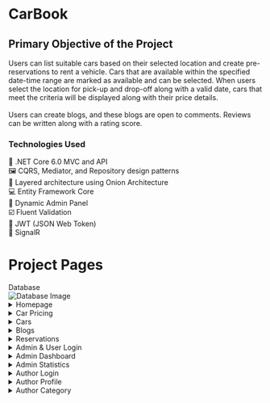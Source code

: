# CarBook

<h2>Primary Objective of the Project</h2>
Users can list suitable cars based on their selected location and create pre-reservations to rent a vehicle. Cars that are available within the specified date-time range are marked as available and can be selected. When users select the location for pick-up and drop-off along with a valid date, cars that meet the criteria will be displayed along with their price details.
<br>
<br>
Users can create blogs, and these blogs are open to comments. Reviews can be written along with a rating score.

<h3>Technologies Used</h3>
🤖 .NET Core 6.0 MVC and API<br>
🖼️ CQRS, Mediator, and Repository design patterns<br>
🎡 Layered architecture using Onion Architecture<br>
💻 Entity Framework Core<br>
👨 Dynamic Admin Panel<br>
☑️ Fluent Validation<br>
🔐 JWT (JSON Web Token)<br>
📡 SignalR

# Project Pages
  <summary>Database</summary>
  <img src="https://github.com/user-attachments/assets/06453fa2-35ef-4a79-a5da-fbc58a7ab0a7" alt="Database Image">

<details>
  <summary>Homepage</summary>
  <img src="https://github.com/user-attachments/assets/47563187-0f48-483b-bf16-e9586e40643d" alt="Homepage Image">
</details>

<details>
  <summary>Car Pricing</summary>
  <img src="https://github.com/user-attachments/assets/d55f8d09-f7de-4b3b-a830-f6c068d0037d" alt="Car Pricing Image">
</details>

<details>
  <summary>Cars</summary>
  <img src="https://github.com/user-attachments/assets/497e452c-15c9-4f4b-841a-6ff08697a5be" alt="Cars Image">
</details>

<details>
  <summary>Blogs</summary>
  <img src="https://github.com/user-attachments/assets/8d078cc0-e4ce-4212-b781-f6e0088f79de" alt="Blogs Image">
</details>

<details>
  <summary>Reservations</summary>
  <img src="https://github.com/user-attachments/assets/b934932f-fcbd-4eac-927c-1115e88c5328" alt="Reservations Image">
</details>

<details>
  <summary>Admin & User Login</summary>
  <img src="https://github.com/user-attachments/assets/8494156d-9a26-4c1b-ac53-b8bc251b14f2" alt="Admin & User Login Image">
</details>

<details>
  <summary>Admin Dashboard</summary>
  <img src="https://github.com/user-attachments/assets/2b64fe8c-b804-4688-ac51-bcdc69ebb75e" alt="Admin Dashboard Image">
</details>

<details>
  <summary>Admin Statistics</summary>
  <img src="https://github.com/user-attachments/assets/ea37ba21-972a-4a8c-81bc-8b58fb41d05c" alt="Admin Statistics Image">
</details>

<details>
  <summary>Author Login</summary>
  <img src="https://github.com/user-attachments/assets/e09ffc11-db4d-4d3d-8976-ce09d405f818" alt="Author Login Image">
</details>

<details>
  <summary>Author Profile</summary>
  <img src="https://github.com/user-attachments/assets/8b315f23-027f-499b-911f-a15ba454e472" alt="Author Profile Image">
</details>

<details>
  <summary>Author Category</summary>
  <img src="https://github.com/user-attachments/assets/974e6ad8-0767-49b5-ab04-2c84ba4c122d" alt="Author Category Image">
</details>
